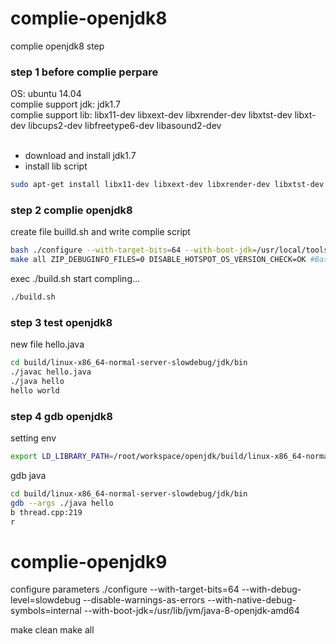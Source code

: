 # complie-openjdk8
complie openjdk8 step

### step 1 before complie perpare
OS: ubuntu 14.04</br>
complie support jdk: jdk1.7</br>
complie support lib: libx11-dev libxext-dev libxrender-dev libxtst-dev libxt-dev libcups2-dev libfreetype6-dev libasound2-dev</br></br>
* download and install jdk1.7
* install lib script
```Bash
sudo apt-get install libx11-dev libxext-dev libxrender-dev libxtst-dev libxt-dev libcups2-dev libfreetype6-dev libasound2-dev
```

### step 2 complie openjdk8
create file builld.sh and write complie script
```Bash
bash ./configure --with-target-bits=64 --with-boot-jdk=/usr/local/tools/jdk1.7.0_80/ --with-debug-level=slowdebug --enable-debug-symbols ZIP_DEBUGINFO_FILES=0
make all ZIP_DEBUGINFO_FILES=0 DISABLE_HOTSPOT_OS_VERSION_CHECK=OK #Bash
```
exec ./build.sh start compling... 
```Bash
./build.sh
```

### step 3 test openjdk8
new file hello.java
```Bash
cd build/linux-x86_64-normal-server-slowdebug/jdk/bin
./javac hello.java
./java hello
hello world
```

### step 4 gdb openjdk8
setting env
```Bash
export LD_LIBRARY_PATH=/root/workspace/openjdk/build/linux-x86_64-normal-server-slowdebug/hotspot/linux_amd64_compiler2/debug
```
gdb java
```Bash
cd build/linux-x86_64-normal-server-slowdebug/jdk/bin
gdb --args ./java hello
b thread.cpp:219
r
```
# complie-openjdk9
configure parameters
./configure --with-target-bits=64 --with-debug-level=slowdebug --disable-warnings-as-errors --with-native-debug-symbols=internal --with-boot-jdk=/usr/lib/jvm/java-8-openjdk-amd64

make clean
make all
